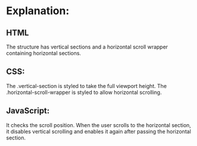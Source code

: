 # Explanation:
## HTML
The structure has vertical sections and a horizontal scroll wrapper containing horizontal sections.

## CSS: 
The .vertical-section is styled to take the full viewport height. 
The .horizontal-scroll-wrapper is styled to allow horizontal scrolling.

## JavaScript: 
It checks the scroll position. When the user scrolls to the horizontal section, it disables vertical scrolling and enables it again after passing the horizontal section.